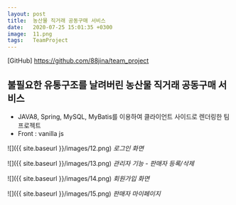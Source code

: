 ```yaml
---
layout: post
title:  농산물 직거래 공동구매 서비스 
date:   2020-07-25 15:01:35 +0300
image:  11.png
tags:   TeamProject
---
```


[GitHub] <https://github.com/88jina/team_project>

## 불필요한 유통구조를 날려버린 농산물 직거래 공동구매 서비스


+ JAVA8, Spring, MySQL, MyBatis를 이용하여 클라이언트 사이드로 렌더링한 팀 프로젝트
+ Front : vanilla js


![]({{ site.baseurl }}/images/12.png)
*로그인 화면*

![]({{ site.baseurl }}/images/13.png)
*관리자 기능 - 판매자 등록/삭제*

![]({{ site.baseurl }}/images/14.png)
*회원가입 화면*

![]({{ site.baseurl }}/images/15.png)
*판매자 마이페이지* 



